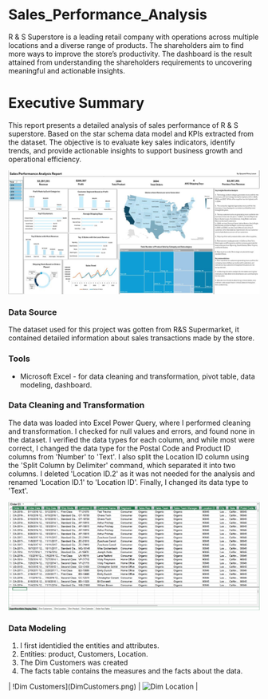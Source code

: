 # Sales_Performance_Analysis
R &amp; S Superstore is a leading retail company with operations across multiple locations and a diverse range of products. The shareholders aim to find more ways to improve the store’s productivity. The dashboard is the result attained from understanding the shareholders requirements to uncovering meaningful and actionable insights. 

# Executive Summary
This report presents a detailed analysis of sales performance of R & S superstore. Based on the star schema data model and KPIs extracted from the dataset. The objective is to evaluate key sales indicators, identify trends, and provide actionable insights to support business growth and operational efficiency.

![dashboard](https://github.com/LawanMercy/Sales_Performance_Analysis/blob/main/dashboard.jpeg)

### Data Source

The dataset used for this project was gotten from R&S Supermarket, it contained detailed information about sales transactions made by the store.

### Tools
- Microsoft Excel - for data cleaning and transformation, pivot table, data modeling, dashboard.

### Data Cleaning and Transformation

The data was loaded into Excel Power Query, where I performed cleaning and transformation. I checked for null values and errors, and found none in the dataset. I verified the data types for each column, and while most were correct, I changed the data type for the Postal Code and Product ID columns from 'Number' to 'Text'. I also split the Location ID column using the 'Split Column by Delimiter' command, which separated it into two columns. I deleted 'Location ID.2' as it was not needed for the analysis and renamed 'Location ID.1' to 'Location ID'. Finally, I changed its data type to 'Text'.

![Data Transformation](https://github.com/LawanMercy/Sales_Performance_Analysis/blob/main/Data%20Transformation.png)

### Data Modeling
1. I first identidied the entities and attributes.
2. Entities: product, Customers, Location.
3. The Dim Customers was created
4. The facts table contains the measures and the facts about the data.

| !Dim Customers](DimCustomers.png) | ![Dim Location](Dimlocation.png) |
